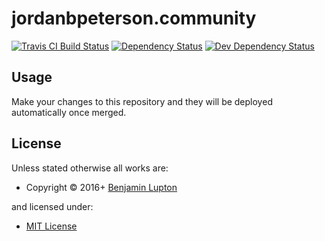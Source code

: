 <!-- TITLE/ -->

<h1>jordanbpeterson.community</h1>

<!-- /TITLE -->


<!-- BADGES/ -->

<span class="badge-travisci"><a href="http://travis-ci.org/balupton/jordanbpeterson.community" title="Check this project's build status on TravisCI"><img src="https://img.shields.io/travis/balupton/jordanbpeterson.community/master.svg" alt="Travis CI Build Status" /></a></span>
<span class="badge-daviddm"><a href="https://david-dm.org/balupton/jordanbpeterson.community" title="View the status of this project's dependencies on DavidDM"><img src="https://img.shields.io/david/balupton/jordanbpeterson.community.svg" alt="Dependency Status" /></a></span>
<span class="badge-daviddmdev"><a href="https://david-dm.org/balupton/jordanbpeterson.community#info=devDependencies" title="View the status of this project's development dependencies on DavidDM"><img src="https://img.shields.io/david/dev/balupton/jordanbpeterson.community.svg" alt="Dev Dependency Status" /></a></span>

<!-- /BADGES -->


<!-- DESCRIPTION/ -->



<!-- /DESCRIPTION -->


## Usage
Make your changes to this repository and they will be deployed automatically once merged.


<!-- LICENSE/ -->

<h2>License</h2>

Unless stated otherwise all works are:

<ul><li>Copyright &copy; 2016+ <a href="http://balupton.com">Benjamin Lupton</a></li></ul>

and licensed under:

<ul><li><a href="http://spdx.org/licenses/MIT.html">MIT License</a></li></ul>

<!-- /LICENSE -->

